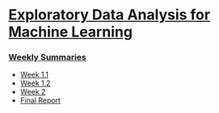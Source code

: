 # [Exploratory Data Analysis for Machine Learning](https://www.coursera.org/learn/ibm-exploratory-data-analysis-for-machine-learning)

### [Weekly Summaries](https://drive.google.com/drive/folders/131w_a4YSvbHf3H2mY1lxxDj_UX8Qyd0S?usp=sharing)

- [Week 1.1](https://drive.google.com/file/d/1UfeLCMqzHP10fEhOpv1wAVcClFBSvxkK/view?usp=sharing)
- [Week 1.2](https://drive.google.com/file/d/1FpX07heL_4eqgFXkKLYvpGTkU2xw74Jf/view?usp=sharing)
- [Week 2](https://drive.google.com/file/d/13sPrmEzk7N3r2kA5MRENJJG8rjr3E_jP/view?usp=sharing)
- [Final Report](https://drive.google.com/file/d/1G8X30Q2_BUzHR-mysMtXVLKmMCldDGWk/view?usp=sharing)